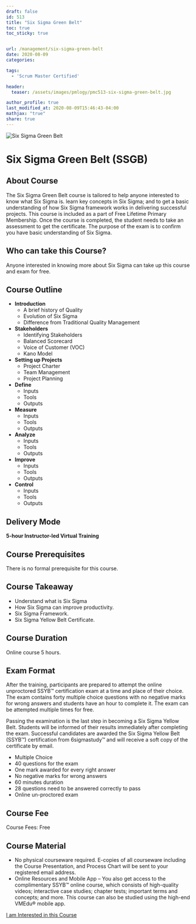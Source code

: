 ```yaml
---
draft: false
id: 513    
title: "Six Sigma Green Belt"
toc: true
toc_sticky: true


url: /management/six-sigma-green-belt
date: 2020-08-09
categories:

tags: 
  - 'Scrum Master Certified'

header:
  teaser: /assets/images/pmlogy/pmc513-six-sigma-green-belt.jpg

author_profile: true
last_modified_at: 2020-08-09T15:46:43-04:00
mathjax: "true"
share: true
---
```


![Six Sigma Green Belt](/assets/images/pmlogy/pmc513-six-sigma-green-belt.jpg)

# Six Sigma Green Belt (SSGB)

## About Course
The Six Sigma Green Belt course is tailored to help anyone interested to know what Six Sigma is. learn key concepts in Six Sigma; and to get a basic understanding of how Six Sigma framework works in delivering successful projects. This course is included as a part of Free Lifetime Primary Membership. Once the course is completed, the student needs to take an assessment to get the certificate. The purpose of the exam is to confirm you have basic understanding of Six Sigma.

## Who can take this Course?
Anyone interested in knowing more about Six Sigma can take up this course and exam for free.

## Course Outline
*   **Introduction**
    *   A brief history of Quality
    *   Evolution of Six Sigma
    *   Difference from Traditional Quality Management
*   **Stakeholders**
    *   Identifying Stakeholders
    *   Balanced Scorecard
    *   Voice of Customer (VOC)
    *   Kano Model
*   **Setting up Projects**
    *   Project Charter
    *   Team Management
    *   Project Planning
*   **Define**
    *   Inputs
    *   Tools
    *   Outputs
*   **Measure**
    *   Inputs
    *   Tools
    *   Outputs
*   **Analyze**
    *   Inputs
    *   Tools
    *   Outputs
*   **Improve**
    *   Inputs
    *   Tools
    *   Outputs
*   **Control**
    *   Inputs
    *   Tools
    *   Outputs


## Delivery Mode
**5-hour Instructor-led Virtual Training**

## Course Prerequisites
There is no formal prerequisite for this course.

## Course Takeaway
*   Understand what is Six Sigma
*   How Six Sigma can improve productivity.
*   Six Sigma Framework.
*   Six Sigma Yellow Belt Certificate.

## Course Duration

Online course 5 hours.

## Exam Format
After the training, participants are prepared to attempt the online unproctored SSYB™ certification exam at a time and place of their choice. The exam contains forty multiple choice questions with no negative marks for wrong answers and students have an hour to complete it. The exam can be attempted multiple times for free.

Passing the examination is the last step in becoming a Six Sigma Yellow Belt. Students will be informed of their results immediately after completing the exam. Successful candidates are awarded the Six Sigma Yellow Belt (SSYB™) certification from 6sigmastudy™ and will receive a soft copy of the certificate by email.

*   Multiple Choice
*   40 questions for the exam
*   One mark awarded for every right answer
*   No negative marks for wrong answers
*   60 minutes duration
*   28 questions need to be answered correctly to pass
*   Online un-proctored exam

## Course Fee
Course Fees: Free

## Course Material
*   No physical courseware required. E-copies of all courseware including the Course Presentation, and Process Chart will be sent to your registered email address. 
*   Online Resources and Mobile App – You also get access to the complimentary SSYB™ online course, which consists of high-quality videos; interactive case studies; chapter tests; important terms and concepts; and more. This course can also be studied using the high-end VMEdu® mobile app.

[I am Interested in this Course](https://dasarpai.com/forms/course-interest/)